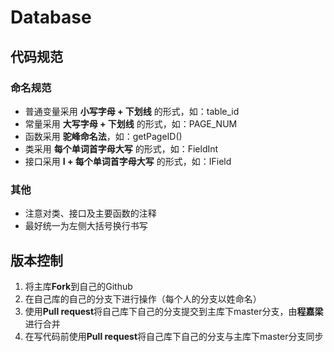 # Database
## 代码规范
### 命名规范
+ 普通变量采用 **小写字母 + 下划线** 的形式，如：table_id
+ 常量采用 **大写字母 + 下划线** 的形式，如：PAGE_NUM
+ 函数采用 **驼峰命名法**，如：getPageID()
+ 类采用 **每个单词首字母大写** 的形式，如：FieldInt
+ 接口采用 **I + 每个单词首字母大写** 的形式，如：IField
### 其他
+ 注意对类、接口及主要函数的注释
+ 最好统一为左侧大括号换行书写

## 版本控制
1. 将主库**Fork**到自己的Github
2. 在自己库的自己的分支下进行操作（每个人的分支以姓命名）
3. 使用**Pull request**将自己库下自己的分支提交到主库下master分支，由**程嘉梁**进行合并
4. 在写代码前使用**Pull request**将自己库下自己的分支与主库下master分支同步

